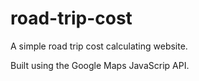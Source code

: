 # road-trip-cost
A simple road trip cost calculating website.

Built using the Google Maps JavaScrip API.
